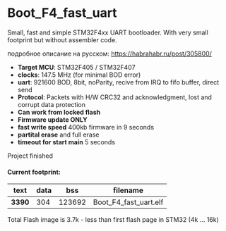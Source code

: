 ﻿# Boot_F4_fast_uart
Small, fast and simple STM32F4xx UART bootloader.
With very small footprint but without assembler code.

подробное описание на русском:
https://habrahabr.ru/post/305800/

* **Target MCU**: STM32F405 / STM32F407 
* **clocks**: 147.5 MHz (for minimal BOD error)
* **uart**: 921600 BOD, 8bit, noParity, recive from IRQ to fifo buffer, direct send
* **Protocol**: Packets with H/W CRC32 and acknowledgment, lost and corrupt data protection
* **Can work from locked flash**
* **Firmware update ONLY**
* **fast write speed** 400kb firmware in 9 seconds
* **partital erase** and full erase
* **timeout for start main** 5 seconds

Project finished
#### Current footprint:
|text|data|bss|filename|
|----|----|----|--------------|
|**3390**|304|123692|Boot_F4_fast_uart.elf|
Total Flash image is 3.7k - less than first flash page in STM32 (4k ... 16k)